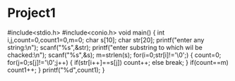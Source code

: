 # Project1
#include<stdio.h>
#include<conio.h>
void main()
{
    int i,j,count=0,count1=0,m=0;
    char s[10];
  char str[20];
  printf("enter any string:\n");
  scanf("%s",&str);
  printf("enter substring to which wil be chacked:\n");
  scanf("%s",&s);
  m=strlen(s);
  for(i=0;str[i]!='\0';)
  {
      count=0;
      for(j=0;s[j]!='\0';j++)
      {
          if(str[i++]==s[j])
          count++;
          else
          break;
      }
      if(count==m)
      count1++;
  }
  printf("%d",count1);
}


